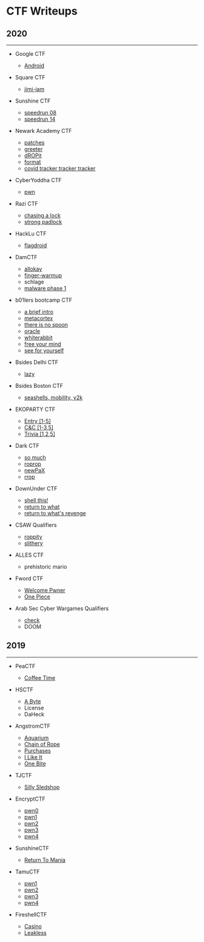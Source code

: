 # CTF Writeups
## 2020
* * *
- Google CTF
    - [Android](/content/2020_CTF/GoogleCTF/re_android/android_writeup.md)
- Square CTF
    - [jimi-jam](/content/2020_CTF/SquareCTF/pwn_jimijam.md)
- Sunshine CTF
    - [speedrun 08](/content/2020_CTF/SunshineCTF/speedrun8_writeup.md)
    - [speedrun 14](/content/2020_CTF/SunshineCTF/speedrun12_writeup.md)
- Newark Academy CTF
    - [patches](/content/2020_CTF/NACTF/rev_patches.md)
    - [greeter](/content/2020_CTF/NACTF/pwn_greeter.md)
    - [dROPit](/content/2020_CTF/NACTF/pwn_dropit.md)
    - [format](/content/2020_CTF/NACTF/pwn_format.md)
    - [covid tracker tracker tracker](/content/2020_CTF/NACTF/pwn_cttt/cttt_writeup.md)
- CyberYoddha CTF
    - [pwn](/content/2020_CTF/CyberYoddhaCTF/pwn/pwn_writeups.md)
- Razi CTF
    - [chasing a lock](/content/2020_CTF/RaziCTF/android_lock/lock_writeup.md)
    - [strong padlock](/content/2020_CTF/RaziCTF/android_strongpadlock/strongpadlock_writeup.md)
- HackLu CTF
    - [flagdroid](/content/2020_CTF/HackLuCTF/rev_flagdroid/flagdroid_writeup.md)
- DamCTF
    - [allokay](/content/2020_CTF/DamCTF/pwn_allokay/pwn_allokay_writeup.md)
    - [finger-warmup](/content/2020_CTF/DamCTF/web_fingerwarmup/web_writeup.md)
    - schlage
    - [malware phase 1](/content/2020_CTF/DamCTF/malware1/writeup_malware1.md)
    
- b01lers bootcamp CTF
    - [a brief intro](/content/2020_CTF/b01lers_bootcamp/brief_intro.md)
    - [metacortex](/content/2020_CTF/b01lers_bootcamp/pwn_metacortex/metacortex_writeup.md) 
    - [there is no spoon](/content/2020_CTF/b01lers_bootcamp/pwn_nospoon/nospoon_writeup.md)
    - [oracle](/content/2020_CTF/b01lers_bootcamp/pwn_oracle/oracle_writeup.md)
    - [whiterabbit](/content/2020_CTF/b01lers_bootcamp/pwn_whiterabbit/whiterabbit_writeup.md)
    - [free your mind](/content/2020_CTF/b01lers_bootcamp/pwn_freemind/freeurmind_writeup.md)
    - [see for yourself](/content/2020_CTF/b01lers_bootcamp/pwn_seeforyourself/seeforyourself_writeup.md)

- Bsides Delhi CTF
    - [lazy](/content/2020_CTF/BsidesDelhi/lazy_writeup.md)
    
- Bsides Boston CTF
    - [seashells, mobility, y2k](/content/2020_CTF/BsidesBoston/writeups.md)

- EKOPARTY CTF
    - [Entry [1-5]](/content/2020_CTF/EKOPARTY/writeup_entry.md)
    - [C&C [1-3,5]](/content/2020_CTF/EKOPARTY/writeup_cc.md)
    - [Trivia [1,2,5]](/content/2020_CTF/EKOPARTY/writeup_trivia.md)

- Dark CTF
    - [so much](/content/2020_CTF/DarkCTF/writeup_so_much.md)
    - [roprop](/content/2020_CTF/DarkCTF/writeup_roprop.md)
    - [newPaX](/content/2020_CTF/DarkCTF/writeup_newpax.md)
    - [rrop](/content/2020_CTF/DarkCTF/writeup_rrop.md)

- DownUnder CTF
    - [shell this!](/content/2020_CTF/DownUnder/pwn_shellthis/writeup_pwn_shellthis.md)
    - [return to what](/content/2020_CTF/DownUnder/pwn_return_to_what/writeup_pwn_returntowhat.md)
    - [return to what's revenge](/content/2020_CTF/DownUnder/pwn_returntowhats_revenge/writeup_pwn_returntorevenge.md)

- CSAW Qualifiers
    - [roppity](/content/2020_CTF/CSAW_quals/pwn_roppity/writeup_pwn_roppity.md)
    - [slithery](/content/2020_CTF/CSAW_quals/pwn_slithery/writeup_pwn_slithery.md)

- ALLES CTF
     - prehistoric mario 
     
- Fword CTF
    - [Welcome Pwner](/content/2020_CTF/FwordCTF/writeup_pwn_welcome.md)
    - [One Piece](/content/2020_CTF/FwordCTF/writeup_pwn_onepiece.md)
    
- Arab Sec Cyber Wargames Qualifiers
    - [check](/content/2020_CTF/ArabSecCWG/writeup_check.md)
    - DOOM

## 2019
* * *
- PeaCTF
    - [Coffee Time](/content/2019_CTF/peaCTF/writeup_coffee_time.md)
    
- HSCTF
    - [A Byte](/content/2019_CTF/HSCTF/writeup_a_byte.md)
    - License
    - DaHeck
    
- AngstromCTF
    - [Aquarium](/content/2019_CTF/angstromCTF/writeup_aquarium.md)
    - [Chain of Rope](/content/2019_CTF/angstromCTF/writeup_chain_of_rope.md)
    - [Purchases](/content/2019_CTF/angstromCTF/writeup_purchases.md)
    - [I Like It](/content/2019_CTF/angstromCTF/writeup_i_like_it.md)
    - [One Bite](/content/2019_CTF/angstromCTF/writeup_one_bite.md)

- TJCTF
    - [Silly Sledshop](/content/2019_CTF/TJCTF/writeup_silly_sledshop.md)
    
- EncryptCTF
    - [pwn0](/content/2019_CTF/encryptCTF/writeup_pwn0.md)
    - [pwn1](/content/2019_CTF/encryptCTF/writeup_pwn1.md)
    - [pwn2](/content/2019_CTF/encryptCTF/writeup_pwn2.md)
    - [pwn3](/content/2019_CTF/encryptCTF/writeup_pwn3.md)
    - [pwn4](/content/2019_CTF/encryptCTF/writeup_pwn4.md)
    
- SunshineCTF
    - [Return To Mania](/content/2019_CTF/sunshineCTF/writeup_return_to_mania.md)
     
- TamuCTF
    - [pwn1](/content/2019_CTF/tamuCTF/writeup_pwn1.md)
    - [pwn2](/content/2019_CTF/tamuCTF/writeup_pwn2.md)
    - [pwn3](/content/2019_CTF/tamuCTF/writeup_pwn3.md)
    - [pwn4](/content/2019_CTF/tamuCTF/writeup_pwn4.md)

- FireshellCTF
    - [Casino](/content/2019_CTF/fireshellCTF/writeup_casino.md)
    - [Leakless](/content/2019_CTF/fireshellCTF/writeup_leakless.md)
